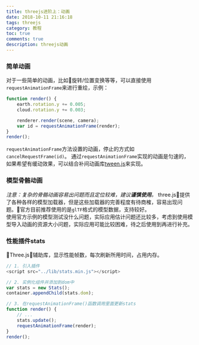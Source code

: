 ```yaml
---
title: threejs进阶上：动画
date: 2018-10-11 21:16:18
tags: threejs
category: 教程
toc: true
comments: true
description: threejs动画
---
```


### 简单动画
对于一些简单的动画，比如旋转/位置变换等等，可以直接使用`requestAnimationFrame`来进行重绘，示例：   
```JavaScript
function render() {
    earth.rotation.y += 0.005;
    cloud.rotation.y += 0.003;

    renderer.render(scene, camera);
    var id = requestAnimationFrame(render);
}
render();
```

`requestAnimationFrame`方法设置的动画，停止的方式如`cancelRequestFrame(id)`。
通过`requestAnimationFrame`实现的动画是匀速的，如果希望有缓动效果，可以结合补间动画库[tween.js](http://www.createjs.cc/tweenjs/)来实现。


### 模型骨骼动画
*注意：复杂的骨骼动画容易出问题而且定位较难，建议**谨慎使用**。*
three.js提供了各种各样的模型加载器，但是这些加载器的完善程度有待商榷，容易出现问题。官方目前推荐使用的是`glTF`格式的模型数据，支持较好。   
使用官方示例的模型测试没什么问题，实际应用估计问题还比较多，考虑到使用模型导入动画的资源大小问题，实际应用可能比较困难，待之后使用到再进行补充。

### 性能插件stats
Three.js辅助库，显示性能帧数，每次刷新所用时间，占用内存。   
```JavaScript
// 1. 引入插件
<script src="../lib/stats.min.js"></script>

// 2. 实例化组件并添加到dom中
var stats = new Stats();
container.appendChild(stats.dom);

// 3. 在requestAnimationFrame()函数调用里面更新stats
function render() {
    // ...
    stats.update();
    requestAnimationFrame(render);
}
render();
```